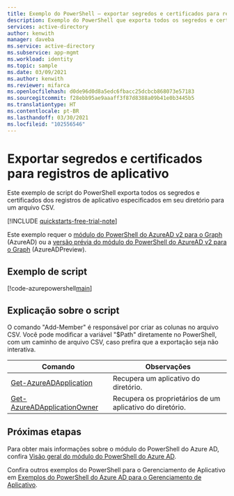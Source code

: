```yaml
---
title: Exemplo do PowerShell – exportar segredos e certificados para registros de aplicativo no locatário do Azure Active Directory.
description: Exemplo do PowerShell que exporta todos os segredos e certificados dos registros de aplicativo especificados em seu locatário do Azure Active Directory.
services: active-directory
author: kenwith
manager: daveba
ms.service: active-directory
ms.subservice: app-mgmt
ms.workload: identity
ms.topic: sample
ms.date: 03/09/2021
ms.author: kenwith
ms.reviewer: mifarca
ms.openlocfilehash: d0de96d0d8a5edc6fbacc25dcbcb868073e57183
ms.sourcegitcommit: f28ebb95ae9aaaff3f87d8388a09b41e0b3445b5
ms.translationtype: HT
ms.contentlocale: pt-BR
ms.lasthandoff: 03/30/2021
ms.locfileid: "102556546"
---
```

# <a name="export-secrets-and-certificates-for-app-registrations"></a>Exportar segredos e certificados para registros de aplicativo

Este exemplo de script do PowerShell exporta todos os segredos e certificados dos registros de aplicativo especificados em seu diretório para um arquivo CSV.

[!INCLUDE [quickstarts-free-trial-note](../../../../includes/quickstarts-free-trial-note.md)]

Este exemplo requer o [módulo do PowerShell do AzureAD v2 para o Graph](/powershell/azure/active-directory/install-adv2) (AzureAD) ou a [versão prévia do módulo do PowerShell do AzureAD v2 para o Graph](/powershell/azure/active-directory/install-adv2?view=azureadps-2.0-preview&preserve-view=true) (AzureADPreview).

## <a name="sample-script"></a>Exemplo de script

[!code-azurepowershell[main](~/powershell_scripts/application-management/export-all-app-registrations-secrets-and-certs.ps1 "Exports all secrets and certificates for the specified app registrations in your directory.")]

## <a name="script-explanation"></a>Explicação sobre o script

O comando "Add-Member" é responsável por criar as colunas no arquivo CSV.
Você pode modificar a variável "$Path" diretamente no PowerShell, com um caminho de arquivo CSV, caso prefira que a exportação seja não interativa.

| Comando | Observações |
|---|---|
| [Get-AzureADApplication](/powershell/module/azuread/get-azureadapplication) | Recupera um aplicativo do diretório. |
| [Get-AzureADApplicationOwner](/powershell/module/azuread/Get-AzureADApplicationOwner) | Recupera os proprietários de um aplicativo do diretório. |

## <a name="next-steps"></a>Próximas etapas

Para obter mais informações sobre o módulo do PowerShell do Azure AD, confira [Visão geral do módulo do PowerShell do Azure AD](/powershell/azure/active-directory/overview).

Confira outros exemplos do PowerShell para o Gerenciamento de Aplicativo em [Exemplos do PowerShell do Azure AD para o Gerenciamento de Aplicativo](../app-management-powershell-samples.md).
